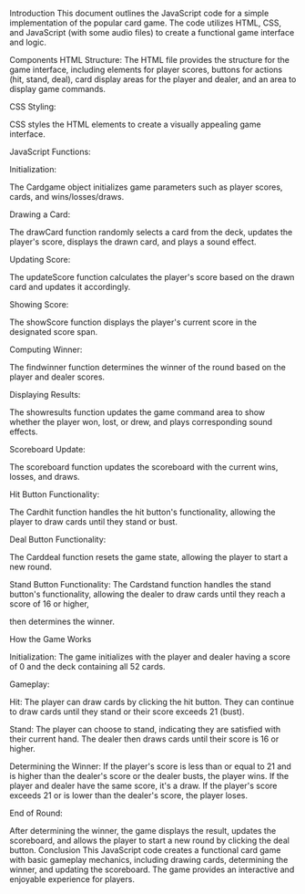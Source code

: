 Introduction
This document outlines the JavaScript code for a simple implementation of the popular card game. The code utilizes HTML, CSS, and JavaScript (with some audio files) to create a functional game interface and logic.

Components
HTML Structure: The HTML file provides the structure for the game interface, including elements for player scores, buttons for actions (hit, stand, deal), card display areas for the player and dealer, and an area to display game commands.

CSS Styling:

CSS styles the HTML elements to create a visually appealing game interface.

JavaScript Functions:

Initialization:

The Cardgame object initializes game parameters such as player scores, cards, and wins/losses/draws.

Drawing a Card:

The drawCard function randomly selects a card from the deck, updates the player's score, displays the drawn card, and plays a sound effect.

Updating Score: 

The updateScore function calculates the player's score based on the drawn card and updates it accordingly.

Showing Score:

The showScore function displays the player's current score in the designated score span.

Computing Winner: 

The findwinner function determines the winner of the round based on the player and dealer scores.

Displaying Results:

The showresults function updates the game command area to show whether the player won, lost, or drew, and plays corresponding sound effects.

Scoreboard Update:

The scoreboard function updates the scoreboard with the current wins, losses, and draws.

Hit Button Functionality:

The Cardhit function handles the hit button's functionality, allowing the player to draw cards until they stand or bust.

Deal Button Functionality:

The Carddeal function resets the game state, allowing the player to start a new round.

Stand Button Functionality: The Cardstand function handles the stand button's functionality, allowing the dealer to draw cards until they reach a score of 16 or higher, 

then determines the winner.

How the Game Works


Initialization: The game initializes with the player and dealer having a score of 0 and the deck containing all 52 cards.

Gameplay:

Hit: The player can draw cards by clicking the hit button. They can continue to draw cards until they stand or their score exceeds 21 (bust).

Stand: The player can choose to stand, indicating they are satisfied with their current hand. The dealer then draws cards until their score is 16 or higher.

Determining the Winner:
If the player's score is less than or equal to 21 and is higher than the dealer's score or the dealer busts, the player wins.
If the player and dealer have the same score, it's a draw.
If the player's score exceeds 21 or is lower than the dealer's score, the player loses.

End of Round:


After determining the winner, the game displays the result, updates the scoreboard, and allows the player to start a new round by clicking the deal button.
Conclusion
This JavaScript code creates a functional card game with basic gameplay mechanics, including drawing cards, determining the winner, and updating the scoreboard. The game provides an interactive and enjoyable experience for players.
